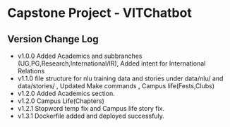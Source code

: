 ﻿# Capstone Project - VITChatbot
## Version Change Log
- v1.0.0 Added Academics and subbranches (UG,PG,Research,International/IR), Added intent for International Relations
- v1.1.0 file structure for nlu training data and stories under data/nlu/ and data/stories/ , Updated Make commands , Campus life(Fests,Clubs)
- v1.2.0 Added Academics section.
- v1.2.0 Campus Life(Chapters)
- v1.2.1 Stopword temp fix and Campus life story fix.
- v1.3.1 Dockerfile added and deployed successfuly.